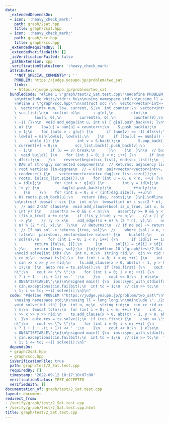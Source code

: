 ```yaml
---
data:
  _extendedDependsOn:
  - icon: ':heavy_check_mark:'
    path: graph/2sat.hpp
    title: graph/2sat.hpp
  - icon: ':heavy_check_mark:'
    path: graph/scc.hpp
    title: graph/scc.hpp
  _extendedRequiredBy: []
  _extendedVerifiedWith: []
  _isVerificationFailed: false
  _pathExtension: cpp
  _verificationStatusIcon: ':heavy_check_mark:'
  attributes:
    '*NOT_SPECIAL_COMMENTS*': ''
    PROBLEM: https://judge.yosupo.jp/problem/two_sat
    links:
    - https://judge.yosupo.jp/problem/two_sat
  bundledCode: "#line 1 \"graph/test/2_Sat.test.cpp\"\n#define PROBLEM \"https://judge.yosupo.jp/problem/two_sat\"\
    \n\n#include <bits/stdc++.h>\n\nusing namespace std;\n\nusing ll = long long;\n\
    \n#line 2 \"graph/scc.hpp\"\n\nstruct scc {\n  vector<vector<int>> g;\n  int n;\n\
    \  vector<int> num, low, current, S;\n  int counter;\n  vector<int> id;\n  vector<vector<int>>\
    \ scc_list;\n\n  scc(int n)\n      : g(n),\n        n(n),\n        num(n, -1),\n\
    \        low(n, 0),\n        current(n, 0),\n        counter(0),\n        id(n,\
    \ -1) {}\n\n  void add_edge(int u, int v) { g[u].push_back(v); }\n\n  void dfs(int\
    \ u) {\n    low[u] = num[u] = counter++;\n    S.push_back(u);\n    current[u]\
    \ = 1;\n    for (auto v : g[u]) {\n      if (num[v] == -1) dfs(v);\n      if (current[v])\
    \ low[u] = min(low[u], low[v]);\n    }\n    if (low[u] == num[u]) {\n      scc_list.push_back(vector<int>());\n\
    \      while (1) {\n        int v = S.back();\n        S.pop_back();\n       \
    \ current[v] = 0;\n        scc_list.back().push_back(v);\n        id[v] = (int)scc_list.size()\
    \ - 1;\n        if (u == v) break;\n      }\n    }\n  }\n\n  // build scc_list\n\
    \  void build() {\n    for (int i = 0; i < n; i++) {\n      if (num[i] == -1)\
    \ dfs(i);\n    }\n    reverse(begin(scc_list), end(scc_list));\n  }\n\n  // build\
    \ DAG of strongly connected components\n  // Returns: adjacency list of DAG, and\
    \ root vertices (in-degree\n  // = 0)\n  pair<vector<vector<int>>, vector<int>>\
    \ condense() {\n    vector<vector<int>> dag(scc_list.size());\n    vector<int>\
    \ roots, in(scc_list.size());\n    for (int u = 0; u < n; ++u) {\n      int x\
    \ = id[u];\n      for (int v : g[u]) {\n        int y = id[v];\n        if (x\
    \ != y) {\n          dag[x].push_back(y);\n          ++in[y];\n        }\n   \
    \   }\n    }\n    for (int u = 0; u < (int)dag.size(); ++u)\n      if (in[u] ==\
    \ 0) roots.push_back(u);\n    return {dag, roots};\n  }\n};\n#line 2 \"graph/2sat.hpp\"\
    \n\nstruct twosat : scc {\n  int n;\n  twosat(int n) : scc(2 * n), n(n) {}\n\n\
    \  // add 2-SAT clause\n  void add_clause(bool is_x_true, int x, bool is_y_true,\
    \ int y) {\n    assert(x >= 0 && x < n);\n    assert(y >= 0 && y < n);\n    if\
    \ (!is_x_true) x += n;\n    if (!is_y_true) y += n;\n    // x || y\n    // !x\
    \ -> y\n    // !y -> x\n    add_edge((x + n) % (2 * n), y);\n    add_edge((y +\
    \ n) % (2 * n), x);\n  }\n\n  // Returns:\n  // If no sol -> returns {false, {}}\n\
    \  // If has sol -> returns {true, sol}\n  //    where |sol| = n, sol = true /\
    \ false\n  pair<bool, vector<bool>> solve() {\n    build();\n    vector<bool>\
    \ sol(n);\n    for (int i = 0; i < n; i++) {\n      if (id[i] == id[i + n]) {\n\
    \        return {false, {}};\n      }\n      sol[i] = id[i] < id[i + n];\n   \
    \ }\n    return {true, sol};\n  }\n};\n#line 10 \"graph/test/2_Sat.test.cpp\"\n\
    \nvoid solve(int ith) {\n  int n, m;\n  string rid;\n  cin >> rid >> rid >> n\
    \ >> m;\n  twosat ts(n);\n  for (int i = 0; i < m; ++i) {\n    int x, y;\n   \
    \ cin >> x >> y >> rid;\n    ts.add_clause(x > 0, abs(x) - 1, y > 0, abs(y) -\
    \ 1);\n  }\n  auto res = ts.solve();\n  if (res.first) {\n    cout << \"s SATISFIABLE\\\
    n\";\n    cout << \"v \";\n    for (int i = 0; i < n; ++i) {\n      cout << (res.second[i]\
    \ ? i + 1 : -(i + 1)) << ' ';\n    }\n    cout << 0;\n  } else\n    cout << \"\
    s UNSATISFIABLE\";\n}\n\nsigned main() {\n  ios::sync_with_stdio(false);\n  cin.tie(nullptr),\
    \ cin.exceptions(cin.failbit);\n  int tc = 1;\n  // cin >> tc;\n  for (int i =\
    \ 1; i <= tc; ++i) solve(i);\n}\n"
  code: "#define PROBLEM \"https://judge.yosupo.jp/problem/two_sat\"\n\n#include <bits/stdc++.h>\n\
    \nusing namespace std;\n\nusing ll = long long;\n\n#include \"../2sat.hpp\"\n\n\
    void solve(int ith) {\n  int n, m;\n  string rid;\n  cin >> rid >> rid >> n >>\
    \ m;\n  twosat ts(n);\n  for (int i = 0; i < m; ++i) {\n    int x, y;\n    cin\
    \ >> x >> y >> rid;\n    ts.add_clause(x > 0, abs(x) - 1, y > 0, abs(y) - 1);\n\
    \  }\n  auto res = ts.solve();\n  if (res.first) {\n    cout << \"s SATISFIABLE\\\
    n\";\n    cout << \"v \";\n    for (int i = 0; i < n; ++i) {\n      cout << (res.second[i]\
    \ ? i + 1 : -(i + 1)) << ' ';\n    }\n    cout << 0;\n  } else\n    cout << \"\
    s UNSATISFIABLE\";\n}\n\nsigned main() {\n  ios::sync_with_stdio(false);\n  cin.tie(nullptr),\
    \ cin.exceptions(cin.failbit);\n  int tc = 1;\n  // cin >> tc;\n  for (int i =\
    \ 1; i <= tc; ++i) solve(i);\n}"
  dependsOn:
  - graph/2sat.hpp
  - graph/scc.hpp
  isVerificationFile: true
  path: graph/test/2_Sat.test.cpp
  requiredBy: []
  timestamp: '2022-09-12 10:17:10+07:00'
  verificationStatus: TEST_ACCEPTED
  verifiedWith: []
documentation_of: graph/test/2_Sat.test.cpp
layout: document
redirect_from:
- /verify/graph/test/2_Sat.test.cpp
- /verify/graph/test/2_Sat.test.cpp.html
title: graph/test/2_Sat.test.cpp
---
```

